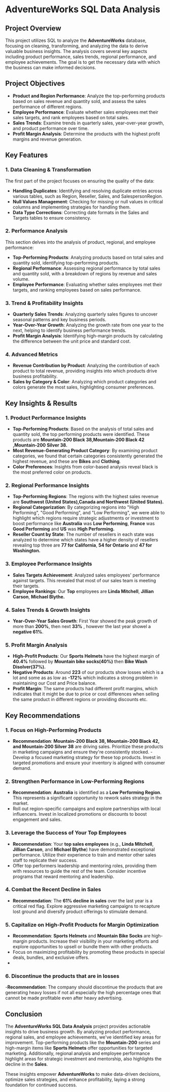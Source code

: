 # AdventureWorks SQL Data Analysis

## Project Overview

This project utilizes SQL to analyze the **AdventureWorks** database, focusing on cleaning, transforming, and analyzing the data to derive valuable business insights. The analysis covers several key aspects including product performance, sales trends, regional performance, and employee achievements. The goal is to get the necessary data with which the business can make informed decisions.

## Project Objectives

- **Product and Region Performance**: Analyze the top-performing products based on sales revenue and quantity sold, and assess the sales performance of different regions.
- **Employee Performance**: Evaluate whether sales employees met their sales targets, and rank employees based on total sales.
- **Sales Trends**: Examine trends in quarterly sales, year-over-year growth, and product performance over time.
- **Profit Margin Analysis**: Determine the products with the highest profit margins and revenue generation.

## Key Features

### 1. **Data Cleaning & Transformation**
The first part of the project focuses on ensuring the quality of the data:
- **Handling Duplicates**: Identifying and resolving duplicate entries across various tables, such as Region, Reseller, Sales, and SalespersonRegion.
- **Null Values Management**: Checking for missing or null values in critical columns and implementing strategies for handling them.
- **Data Type Corrections**: Correcting date formats in the Sales and Targets tables to ensure consistency.

### 2. **Performance Analysis**
This section delves into the analysis of product, regional, and employee performance:
- **Top-Performing Products**: Analyzing products based on total sales and quantity sold, identifying top-performing products.
- **Regional Performance**: Assessing regional performance by total sales and quantity sold, with a breakdown of regions by revenue and sales volume.
- **Employee Performance**: Evaluating whether sales employees met their targets, and ranking employees based on sales performance.

### 3. **Trend & Profitability Insights**
- **Quarterly Sales Trends**: Analyzing quarterly sales figures to uncover seasonal patterns and key business periods.
- **Year-Over-Year Growth**: Analyzing the growth rate from one year to the next, helping to identify business performance trends.
- **Profit Margin Analysis**: Identifying high-margin products by calculating the difference between the unit price and standard cost.

### 4. **Advanced Metrics**
- **Revenue Contribution by Product**: Analyzing the contribution of each product to total revenue, providing insights into which products drive business profitability.
- **Sales by Category & Color**: Analyzing which product categories and colors generate the most sales, highlighting consumer preferences.
## Key Insights & Results

### 1. **Product Performance Insights**
- **Top-Performing Products**: Based on the analysis of total sales and quantity sold, the top performing products were identified. These products are **Mountain-200 Black 38,Mountain-200 Black 42 ,Mountain-200 Silver 38.**
- **Most Revenue-Generating Product Category**: By examining product categories, we found that certain categories consistently generated the highest revenue, and these are **Bikes** and **Clothing**.
- **Color Preferences**: Insights from color-based analysis reveal black is the most preferred color on products.

### 2. **Regional Performance Insights**
- **Top-Performing Regions**: The regions with the highest sales revenue are **Southwest	(United States),Canada and Northwest (United States).**
- **Regional Categorization**: By categorizing regions into "High Performing", "Good Performing", and "Low Performing", we were able to highlight which regions require strategic adjustments or investment to boost performance like **Australia** was **Low Performing**, **France** was **Good Performing** and **US** was **High Performing.**
- **Reseller Count by State**: The number of resellers in each state was analyzed to determine which states have a higher density of resellers revealing top three are **77	for California**, **54	for Ontario** and  **47	for Washington.**
### 3. **Employee Performance Insights**
- **Sales Targets Achievement**: Analyzed sales employees' performance against targets. This revealed that most of our sales team is meeting their targets.
- **Employee Rankings**: Our **Top** employees are **Linda Mitchell**, **Jillian Carson**, **Michael Blythe.**

### 4. **Sales Trends & Growth Insights**
- **Year-Over-Year Sales Growth**: First Year showed the peak growth of more than **200%**, then next **33%** , however the last year showel a **negative 61%**.

### 5. **Profit Margin Analysis**
- **High-Profit Products**: Our **Sports Helmets** have the highest margin of **40.4%** followed by **Mountain bike socks(40%)** then **Bike Wash Disolver(37%).**
- **Negative Products**: Around **223** of our products show losses which is a lot and some as as low as **-172%** which indicates a strong problem in maintaining  our Cost and Price balance.
- **Profit Margin**: The same products had different profit margins, which indicates that it might be due to price or cost differences when selling the same product in different regions or providing discounts etc.

## Key Recommendations

### 1. **Focus on High-Performing Products**
- **Recommendation**: **Mountain-200 Black 38, Mountain-200 Black 42, and Mountain-200 Silver 38** are driving sales. Prioritize these products in marketing campaigns and ensure they're consistently stocked.
  -Develop a focused marketing strategy for these top products. Invest in targeted promotions and ensure your inventory is aligned with consumer demand.

### 2. **Strengthen Performance in Low-Performing Regions**
- **Recommendation**: **Australia** is identified as a **Low Performing Region**. This represents a significant opportunity to rework sales strategy in the market.
- Roll out region-specific campaigns and explore partnerships with local influencers. Invest in localized promotions or discounts to boost engagement and sales.

### 3. **Leverage the Success of Your Top Employees**
- **Recommendation**: Your **top sales employees** (e.g., **Linda Mitchell**, **Jillian Carson**, and **Michael Blythe**) have demonstrated exceptional performance. Utilize their experience to train and mentor other sales staff to replicate their success.
- Offer top performers leadership and mentoring roles, providing them with resources to guide the rest of the team. Consider incentive programs that reward mentoring and leadership.

### 4. **Combat the Recent Decline in Sales**
- **Recommendation**: The **61% decline in sales** over the last year is a critical red flag. Explore aggressive marketing campaigns to recapture lost ground and diversify product offerings to stimulate demand.

### 5. **Capitalize on High-Profit Products for Margin Optimization**
- **Recommendation**: **Sports Helmets** and **Mountain Bike Socks** are high-margin products. Increase their visibility in your marketing efforts and explore opportunities to upsell or bundle them with other products.
- Focus on maximizing profitability by promoting these products in special deals, bundles, and exclusive offers.
- 
### 6. **Discontinue the products that are in losses**
-**Recommendation**: The company should discontinue the products that are generating heavy losses if not all especially the high percentage ones that cannot be made profitable even after heavy advertising.

## Conclusion

The **AdventureWorks SQL Data Analysis** project provides actionable insights to drive business growth. By analyzing product performance, regional sales, and employee achievements, we've identified key areas for improvement. Top-performing products like the **Mountain-200** series and high-margin items like **Sports Helmets** offer opportunities for targeted marketing. Additionally, regional analysis and employee performance highlight areas for strategic investment and mentorship, also highlights the decline in the **Sales**.

These insights empower **AdventureWorks** to make data-driven decisions, optimize sales strategies, and enhance profitability, laying a strong foundation for continued success.





